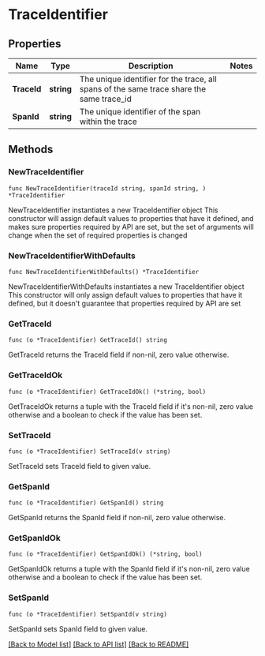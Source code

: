 # TraceIdentifier

## Properties

Name | Type | Description | Notes
------------ | ------------- | ------------- | -------------
**TraceId** | **string** | The unique identifier for the trace, all spans of the same trace share the same trace_id | 
**SpanId** | **string** | The unique identifier of the span within the trace | 

## Methods

### NewTraceIdentifier

`func NewTraceIdentifier(traceId string, spanId string, ) *TraceIdentifier`

NewTraceIdentifier instantiates a new TraceIdentifier object
This constructor will assign default values to properties that have it defined,
and makes sure properties required by API are set, but the set of arguments
will change when the set of required properties is changed

### NewTraceIdentifierWithDefaults

`func NewTraceIdentifierWithDefaults() *TraceIdentifier`

NewTraceIdentifierWithDefaults instantiates a new TraceIdentifier object
This constructor will only assign default values to properties that have it defined,
but it doesn't guarantee that properties required by API are set

### GetTraceId

`func (o *TraceIdentifier) GetTraceId() string`

GetTraceId returns the TraceId field if non-nil, zero value otherwise.

### GetTraceIdOk

`func (o *TraceIdentifier) GetTraceIdOk() (*string, bool)`

GetTraceIdOk returns a tuple with the TraceId field if it's non-nil, zero value otherwise
and a boolean to check if the value has been set.

### SetTraceId

`func (o *TraceIdentifier) SetTraceId(v string)`

SetTraceId sets TraceId field to given value.


### GetSpanId

`func (o *TraceIdentifier) GetSpanId() string`

GetSpanId returns the SpanId field if non-nil, zero value otherwise.

### GetSpanIdOk

`func (o *TraceIdentifier) GetSpanIdOk() (*string, bool)`

GetSpanIdOk returns a tuple with the SpanId field if it's non-nil, zero value otherwise
and a boolean to check if the value has been set.

### SetSpanId

`func (o *TraceIdentifier) SetSpanId(v string)`

SetSpanId sets SpanId field to given value.



[[Back to Model list]](../README.md#documentation-for-models) [[Back to API list]](../README.md#documentation-for-api-endpoints) [[Back to README]](../README.md)


